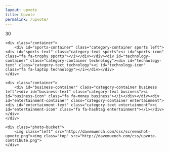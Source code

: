 ```yaml
---
layout: upvote
title: Upvote
permalink: /upvote/
---
```

	
<div class="upvote-outer-container">
	<div class="upvote-container">
		<div class="upvote-icon"></div>
		<div class="upvote-text">30</div>
	</div>
</div>
    	
    	
    	
<div class="container top">
    	<div id="us-container" class="category-container us left selected"><div id="us-text" class="category-text us"><i id="us-icon" class="fa fa-home us"></i></div></div><div id="world-container" class="category-container world"><div id="world-text" class="category-text world"><i id="world-icon" class="fa fa-globe world"></i></div></div>
    </div>
    
    <div class="container">
    	<div id="sports-container" class="category-container sports left"><div id="sports-text" class="category-text sports"><i id="sports-icon" class="fa fa-trophy sports"></i></div></div><div id="technology-container" class="category-container technology"><div id="technology-text" class="category-text technology"><i id="technology-icon" class="fa fa-laptop technology"></i></div></div>
    </div>
    
    <div class="container">
    	<div id="business-container" class="category-container business left"><div id="business-text" class="category-text business"><i id="business-icon" class="fa fa-money business"></i></div></div><div id="entertainment-container" class="category-container entertainment"><div id="entertainment-text" class="category-text entertainment"><i id="entertainment-icon" class="fa fa-hashtag entertainment"></i></div></div>
    </div>
    
    
    
<div class="photo-container">
    	
    <div class="photo-bucket">
		<img class="left" src="http://davemuench.com/css/screenshot-upvote.png"><img class="top" src="http://davemuench.com/css/upvote-contribute.png">
    </div>
    	
</div>

<div class="rendering-container">
	<div id="render-us-icon" class="render-icon"></div>
	<div id="render-world-icon" class="render-icon"></div>
	<div id="render-sports-icon" class="render-icon"></div>
	<div id="render-business-icon" class="render-icon"></div>
	<div id="render-technology-icon" class="render-icon"></div>
	<div id="render-entertainment-icon" class="render-icon"></div>
</div>
    	
<script src="http://davemuench.com/js/jquery-2.0.0.min.js"></script>
<script src="http://davemuench.com/js/fastclick.js"></script>
<script src="http://davemuench.com/js/upvote.js"></script>

<script>
	new Upvote();
</script>
